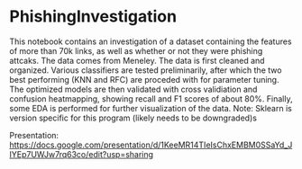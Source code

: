 # PhishingInvestigation

This notebook contains an investigation of a dataset containing the features of more than 70k links, as well as whether or not they were phishing attcaks. The data comes from Meneley. The data is first cleaned and organized. Various classifiers are tested preliminarily, after which the two best performing (KNN and RFC) are proceded with for parameter tuning. The optimized models are then validated with cross validiation and confusion heatmapping, showing recall and F1 scores of about 80%. Finally, some EDA is performed for further visualization of the data. Note: Sklearn is version specific for this program (likely needs to be downgraded)s

Presentation: https://docs.google.com/presentation/d/1KeeMR14TIeIsChxEMBM0SSaYd_JIYEp7UWJw7rq63co/edit?usp=sharing
